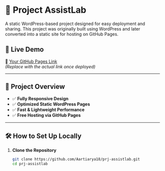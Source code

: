 # 📌 Project AssistLab  

A static WordPress-based project designed for easy deployment and sharing. This project was originally built using WordPress and later converted into a static site for hosting on GitHub Pages.

## 🚀 Live Demo  
🔗 [Your GitHub Pages Link](https://yourusername.github.io/prj-assistlab/)  
*(Replace with the actual link once deployed)*

---

## 📂 Project Overview  
- ✅ **Fully Responsive Design**  
- ✅ **Optimized Static WordPress Pages**  
- ✅ **Fast & Lightweight Performance**  
- ✅ **Free Hosting via GitHub Pages**  

---

## 🛠 How to Set Up Locally  

1. **Clone the Repository**  
   ```bash
   git clone https://github.com/Aartiarya18/prj-assistlab.git
   cd prj-assistlab
